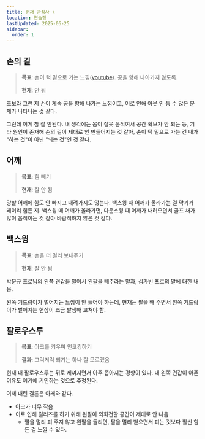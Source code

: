 ```yaml
---
title: 현재 관심사 ⭐
location: 연습장
lastUpdated: 2025-06-25
sidebar:
  order: 1
---
```


## 손의 길

> **목표**: 손이 턱 밑으로 가는 느낌([youtube](https://www.youtube.com/watch?v=mFJjUQYyAbI&t=1m57s)). 공을 향해 나아가지 않도록.
>
> **현재**: 안 됨

초보라 그런 지 손이 계속 공을 향해 나가는 느낌이고, 이로 인해 아웃 인 등 수 많은 문제가 나타나는 것 같다.

그런데 이게 참 잘 안된다. 내 생각에는 몸이 잘못 움직여서 공간 확보가 안 되는 등, 기타 원인이 존재해 손의 길이 제대로 안 만들어지는 것 같아, 손이 턱 밑으로 가는 건 내가 "하는 것"이 아닌 "되는 것"인 것 같다.

## 어깨

> **목표**: 힘 빼기
>
> **현재**: 잘 안 됨

망할 어깨에 힘도 안 빠지고 내려가지도 않는다.
백스윙 때 어깨가 올라가는 걸 막기가 왜이리 힘든 지.
백스윙 때 어깨가 올라가면, 다운스윙 때 어깨가 내려오면서 골프 채가 많이 움직이는 것 같아 바람직하지 않은 것 같다.

## 백스윙

> **목표**: 손을 더 멀리 보내주기
>
> **현재**: 잘 안 됨

박문규 프로님의 왼쪽 견갑을 밀어서 왼팔을 빼주라는 말과, 심가빈 프로의 말에 대한 내용.

왼쪽 겨드랑이가 벌어지는 느낌이 안 들어야 하는데, 현재는 팔을 빼 주면서 왼쪽 겨드랑이가 벌어지는 현상이 조금 발생해 고쳐야 함.

## 팔로우스루

> **목표**: 아크를 키우며 언코킹하기
>
> **결과**: 그럭저럭 되기는 하나 잘 모르겠음

현재 내 팔로우스루는 뒤로 제껴지면서 아주 좁아지는 경향이 있다.
내 왼쪽 견갑이 아픈 이유도 여기에 기인하는 것으로 추정된다.

어제 내린 결론은 아래와 같다.

- 아크가 너무 작음
- 이로 인해 릴리즈를 하기 위해 왼팔이 외회전할 공간이 제대로 안 나옴
  - 팔을 멀리 펴 주지 않고 왼팔을 돌리면, 팔을 멀리 뻗으면서 펴는 것보다 훨씬 힘든 걸 느낄 수 있다.
